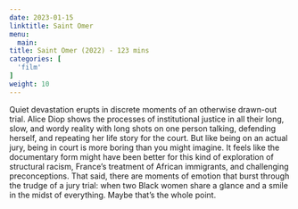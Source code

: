 ```yaml
---
date: 2023-01-15
linktitle: Saint Omer
menu:
  main:
title: Saint Omer (2022) - 123 mins
categories: [
  'film'
]
weight: 10
---
```


Quiet devastation erupts in discrete moments of an otherwise drawn-out trial. Alice Diop shows the processes of institutional justice in all their long, slow, and wordy reality with long shots on one person talking, defending herself, and repeating her life story for the court. But like being on an actual jury, being in court is more boring than you might imagine. It feels like the documentary form might have been better for this kind of exploration of structural racism, France’s treatment of African immigrants, and challenging preconceptions. That said, there are moments of emotion that burst through the trudge of a jury trial: when two Black women share a glance and a smile in the midst of everything. Maybe that’s the whole point.